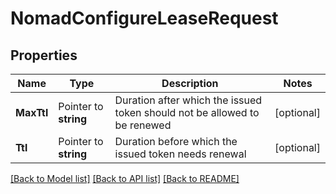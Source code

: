 # NomadConfigureLeaseRequest


## Properties

Name | Type | Description | Notes
------------ | ------------- | ------------- | -------------
**MaxTtl** | Pointer to **string** | Duration after which the issued token should not be allowed to be renewed | [optional] 
**Ttl** | Pointer to **string** | Duration before which the issued token needs renewal | [optional] 





[[Back to Model list]](../README.md#documentation-for-models) [[Back to API list]](../README.md#documentation-for-api-endpoints) [[Back to README]](../README.md)


